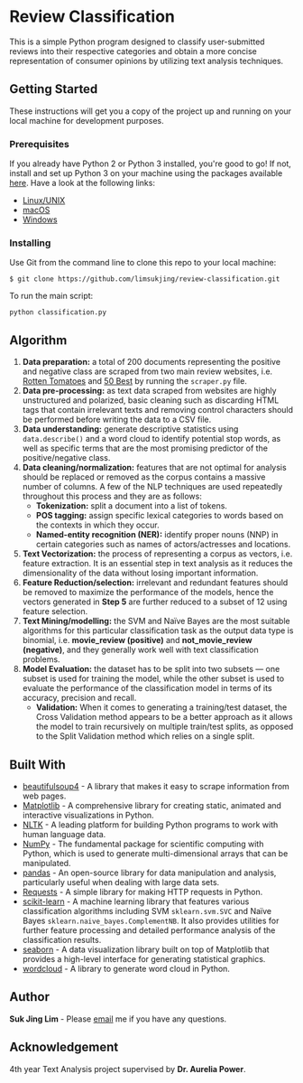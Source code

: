 # Review Classification

This is a simple Python program designed to classify user-submitted reviews into their respective categories and obtain a more concise representation 
of consumer opinions by utilizing text analysis techniques.

## Getting Started

These instructions will get you a copy of the project up and running on your local machine for development purposes.

### Prerequisites

If you already have Python 2 or Python 3 installed, you're good to go! If not, install and set up Python 3 on your machine using the packages
available [here](https://www.python.org/getit/). Have a look at the following links:

* [Linux/UNIX](https://docs.python.org/3/using/unix.html)
* [macOS](https://docs.python.org/3/using/mac.html)
* [Windows](https://docs.python.org/3/using/windows.html)

### Installing

Use Git from the command line to clone this repo to your local machine:  

```
$ git clone https://github.com/limsukjing/review-classification.git
```

To run the main script: 

```
python classification.py 
```

## Algorithm

1. **Data preparation:** a total of 200 documents representing the positive and negative class are scraped from two main review websites, i.e. 
[Rotten Tomatoes](https://www.rottentomatoes.com/) and [50 Best](https://www.theworlds50best.com/) by running the `scraper.py` file. 
2. **Data pre-processing:** as text data scraped from websites are highly unstructured and polarized, basic cleaning such as discarding HTML tags
that contain irrelevant texts and removing control characters should be performed before writing the data to a CSV file. 
3. **Data understanding:** generate descriptive statistics using `data.describe()` and a word cloud to identify potential stop words, as well as
specific terms that are the most promising predictor of the positive/negative class. 
4. **Data cleaning/normalization:** features that are not optimal for analysis should be replaced or removed as the corpus contains a massive number 
of columns. A few of the NLP techniques are used repeatedly throughout this process and they are as follows:
    - **Tokenization:** split a document into a list of tokens. 
    - **POS tagging:** assign specific lexical categories to words based on the contexts in which they occur.
    - **Named-entity recognition (NER):** identify proper nouns (NNP) in certain categories such as names of actors/actresses and locations. 
5. **Text Vectorization:** the process of representing a corpus as vectors, i.e. feature extraction. It is an essential step in text analysis as it
reduces the dimensionality of the data without losing important information.
6. **Feature Reduction/selection:** irrelevant and redundant features should be removed to maximize the performance of the models, hence the vectors 
generated in **Step 5** are further reduced to a subset of 12 using feature selection. 
7. **Text Mining/modelling:** the SVM and Naïve Bayes are the most suitable algorithms for this particular classification task as the output data
type is binomial, i.e. **movie_review (positive)** and **not_movie_review (negative)**, and they generally work well with text classification
problems.
8. **Model Evaluation:** the dataset has to be split into two subsets — one subset is used for training the model, while the other subset is used to 
evaluate the performance of the classification model in terms of its accuracy, precision and recall. 
    - **Validation:** When it comes to generating a training/test dataset, the Cross Validation method appears to be a better approach as it allows 
    the model to train recursively on multiple train/test splits, as opposed to the Split Validation method which relies on a single split.

## Built With

* [beautifulsoup4](https://pypi.org/project/beautifulsoup4/) - A library that makes it easy to scrape information from web pages.
* [Matplotlib](https://matplotlib.org/) - A comprehensive library for creating static, animated and interactive visualizations in Python.
* [NLTK](https://www.nltk.org/) - A leading platform for building Python programs to work with human language data.
* [NumPy](https://numpy.org/) - The fundamental package for scientific computing with Python, which is used to generate multi-dimensional arrays that
can be manipulated.
* [pandas](https://pandas.pydata.org/) - An open-source library for data manipulation and analysis, particularly useful when dealing with large data 
sets. 
* [Requests](https://requests.readthedocs.io/en/master/) - A simple library for making HTTP requests in Python. 
* [scikit-learn](https://scikit-learn.org/stable/) - A machine learning library that features various classification algorithms including SVM
`sklearn.svm.SVC` and Naïve Bayes `sklearn.naive_bayes.ComplementNB`. It also provides utilities for further feature processing 
and detailed performance analysis of the classification results. 
* [seaborn](https://seaborn.pydata.org/) - A data visualization library built on top of Matplotlib that provides a high-level interface for generating
statistical graphics.
* [wordcloud](https://pypi.org/project/wordcloud/) - A library to generate word cloud in Python. 

## Author

**Suk Jing Lim** - Please [email](mailto:limsukjing@gmail.com) me if you have any questions.

## Acknowledgement

4th year Text Analysis project supervised by **Dr. Aurelia Power**.